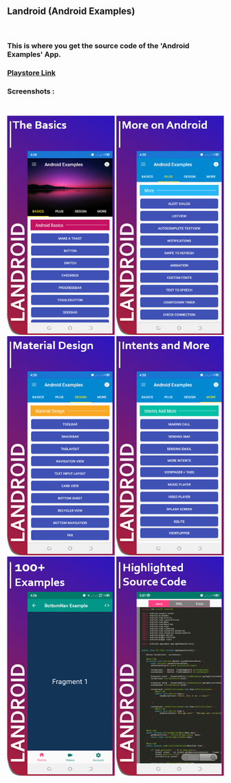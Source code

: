 

<h2>Landroid (Android Examples)</h2>
<br>
<h3> This is where you get the source code of the 'Android Examples' App. </h3>
<h3><a href="https://play.google.com/store/apps/details?id=com.orosoft.landroid">Playstore Link</a></h3>

<!-- 
![alt text](https://github.com/fuadfmb/landroid/blob/main/screen1.png?raw=true "Screenshot1")
![alt text](https://github.com/fuadfmb/landroid/blob/main/screen2.png?raw=true)
 -->
 <h3>Screenshots : </h3>
 <br>
<p align="center">
  <img src="https://github.com/fuadfmb/landroid/blob/main/screen1.png?raw=true" width="250" height="510" title="Screenshot">
  <img src="https://github.com/fuadfmb/landroid/blob/main/screen2.png?raw=true" width="250" height="510" title="Screenshot">
  <img src="https://github.com/fuadfmb/landroid/blob/main/screen3.png?raw=true" width="250" height="510" title="Screenshot">
  <img src="https://github.com/fuadfmb/landroid/blob/main/screen4.png?raw=true" width="250" height="510" title="Screenshot">
  <img src="https://github.com/fuadfmb/landroid/blob/main/screen5.png?raw=true" width="250" height="510" title="Screenshot">
  <img src="https://github.com/fuadfmb/landroid/blob/main/screen6.png?raw=true" width="250" height="510" title="Screenshot">
</p>



